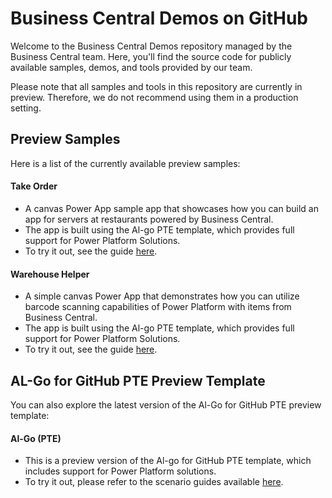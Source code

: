 # Business Central Demos on GitHub

Welcome to the Business Central Demos repository managed by the Business Central team. Here, you'll find the source code for publicly available samples, demos, and tools provided by our team.

Please note that all samples and tools in this repository are currently in preview. Therefore, we do not recommend using them in a production setting.

## Preview Samples

Here is a list of the currently available preview samples:

#### Take Order

- A canvas Power App sample app that showcases how you can build an app for servers at restaurants powered by Business Central.
- The app is built using the Al-go PTE template, which provides full support for Power Platform Solutions.
- To try it out, see the guide [here](https://github.com/BusinessCentralDemos/TakeOrder).

#### Warehouse Helper

- A simple canvas Power App that demonstrates how you can utilize barcode scanning capabilities of Power Platform with items from Business Central.
- The app is built using the Al-go PTE template, which provides full support for Power Platform Solutions.
- To try it out, see the guide [here](https://github.com/BusinessCentralDemos/WarehouseHelper).

## AL-Go for GitHub PTE Preview Template

You can also explore the latest version of the Al-Go for GitHub PTE preview template:

#### Al-Go (PTE)

- This is a preview version of the Al-go for GitHub PTE template, which includes support for Power Platform solutions.
- To try it out, please refer to the scenario guides available [here](https://github.com/BusinessCentralDemos/AL-Go-PTE).
